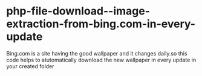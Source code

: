 # php-file-download--image-extraction-from-bing.com-in-every-update
Bing.com is a site having the good wallpaper and it changes daily.so this code helps to atutomatically download the new wallpaper in every update in your created folder
